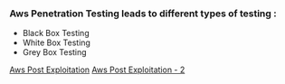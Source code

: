 ### Aws Penetration Testing leads to different types of testing :
- Black Box Testing
- White Box Testing
- Grey Box Testing

[Aws Post Exploitation](https://cloudsecops.com/aws-post-exploitation-part-1/)
[Aws Post Exploitation - 2](https://rhinosecuritylabs.com/aws/pacu-open-source-aws-exploitation-framework/)
